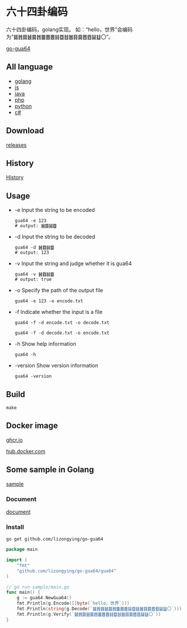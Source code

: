 # 六十四卦编码

六十四卦编码，golang实现。
如：“hello，世界”会编码为“䷯䷬䷿䷶䷸䷬䷀䷌䷌䷎䷼䷲䷰䷳䷸䷘䷔䷭䷒〇”。

[go-gua64](https://github.com/lizongying/go-gua64)

## All language

* [golang](https://github.com/lizongying/go-gua64)
* [js](https://github.com/lizongying/js-gua64)
* [java](https://github.com/lizongying/java-gua64)
* [php](https://github.com/lizongying/php-gua64)
* [python](https://github.com/lizongying/pygua64)
* [c#](https://github.com/lizongying/dotnet-gua64)

## Download

[releases](https://github.com/lizongying/go-gua64/releases/latest)

## History

[History](./HISTORY.md)

## Usage

* -e Input the string to be encoded
    ```shell
    gua64 -e 123   
    # output: ䷽䷺䷎䷼
    ```
* -d Input the string to be decoded
    ```shell
    gua64 -d ䷽䷺䷎䷼   
    # output: 123
    ```
* -v Input the string and judge whether it is gua64
    ```shell
    gua64 -v ䷽䷺䷎䷼   
    # output: true
    ```
* -o Specify the path of the output file
    ```shell
    gua64 -e 123 -o encode.txt   
    ```

* -f Indicate whether the input is a file
    ```shell
    gua64 -f -d encode.txt -o decode.txt  
  
    gua64 -f -d decode.txt -o encode.txt    
    ```

* -h Show help information
    ```shell
    gua64 -h 
    ```

* -version Show version information
    ```shell
    gua64 -version
    ```

## Build

```shell
make
```

## Docker image

[ghcr.io](https://github.com/lizongying/go-gua64/pkgs/container/go-gua64)

[hub.docker.com](https://hub.docker.com/r/lizongying/go-gua64)

## Some sample in Golang

[sample](./sample)

### Document

[document](https://pkg.go.dev/github.com/lizongying/go-gua64)

### Install

```
go get github.com/lizongying/go-gua64
```

```go
package main

import (
	"fmt"
	"github.com/lizongying/go-gua64/gua64"
)

// go run sample/main.go
func main() {
	g := gua64.NewGua64()
	fmt.Println(g.Encode([]byte(`hello，世界`)))
	fmt.Println(string(g.Decode(`䷯䷬䷿䷶䷸䷬䷀䷌䷌䷎䷼䷲䷰䷳䷸䷘䷔䷭䷒〇`)))
	fmt.Println(g.Verify(`䷯䷬䷿䷶䷸䷬䷀䷌䷌䷎䷼䷲䷰䷳䷸䷘䷔䷭䷒〇`))
}
```